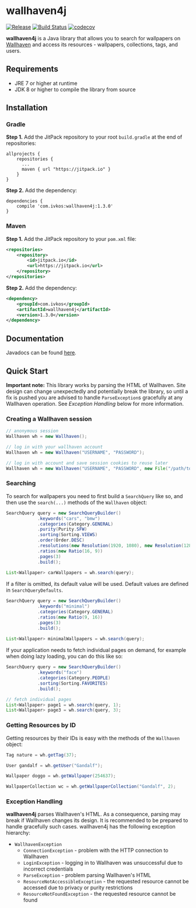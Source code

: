 # wallhaven4j

[![Release](https://jitpack.io/v/com.ivkos/wallhaven4j.svg)](https://jitpack.io/#com.ivkos/wallhaven4j)
[![Build Status](https://travis-ci.org/ivkos/wallhaven4j.svg?branch=master)](https://travis-ci.org/ivkos/wallhaven4j)
[![codecov](https://codecov.io/gh/ivkos/wallhaven4j/branch/master/graph/badge.svg)](https://codecov.io/gh/ivkos/wallhaven4j)

**wallhaven4j** is a Java library that allows you to search for wallpapers on [Wallhaven](https://alpha.wallhaven.cc) and access its resources - wallpapers, collections, tags, and users.

## Requirements
* JRE 7 or higher at runtime
* JDK 8 or higher to compile the library from source

## Installation
### Gradle
**Step 1.** Add the JitPack repository to your root `build.gradle` at the end of repositories:
```
allprojects {
    repositories {
      ...
      maven { url "https://jitpack.io" }
    }
}
```

**Step 2.** Add the dependency:
```
dependencies {
    compile 'com.ivkos:wallhaven4j:1.3.0'
}
```

### Maven
**Step 1.** Add the JitPack repository to your `pom.xml` file:
```xml
<repositories>
    <repository>
        <id>jitpack.io</id>
        <url>https://jitpack.io</url>
    </repository>
</repositories>
```

**Step 2.** Add the dependency:
```xml
<dependency>
    <groupId>com.ivkos</groupId>
    <artifactId>wallhaven4j</artifactId>
    <version>1.3.0</version>
</dependency>
```

## Documentation

Javadocs can be found [here](https://jitpack.io/com/ivkos/wallhaven4j/1.3.0/javadoc/).

## Quick Start

**Important note:** This library works by parsing the HTML of Wallhaven. Site design can change unexpectedly and potentially break the library, so until a fix is pushed you are advised to handle `ParseException`s gracefully at any Wallhaven operation. See *Exception Handling* below for more information.

### Creating a Wallhaven session
```java
// anonymous session
Wallhaven wh = new Wallhaven();

// log in with your wallhaven account
Wallhaven wh = new Wallhaven("USERNAME", "PASSWORD");

// log in with account and save session cookies to reuse later
Wallhaven wh = new Wallhaven("USERNAME", "PASSWORD", new File("/path/to/cookies.json"));
```

### Searching
To search for wallpapers you need to first build a `SearchQuery` like so, and then use the `search(...)` methods of the `Wallhaven` object:
```java
SearchQuery query = new SearchQueryBuilder()
            .keywords("cars", "bmw")
            .categories(Category.GENERAL)
            .purity(Purity.SFW)
            .sorting(Sorting.VIEWS)
            .order(Order.DESC)
            .resolutions(new Resolution(1920, 1080), new Resolution(1280, 720))
            .ratios(new Ratio(16, 9))
            .pages(3)
            .build();
    
List<Wallpaper> carWallpapers = wh.search(query);
```

If a filter is omitted, its default value will be used. Default values are defined in `SearchQueryDefaults`.
```java
SearchQuery query = new SearchQueryBuilder()
            .keywords("minimal")
            .categories(Category.GENERAL)
            .ratios(new Ratio(9, 16))
            .pages(3)
            .build();
            
List<Wallpaper> minimalWallpapers = wh.search(query);
```

If your application needs to fetch individual pages on demand, for example when doing lazy loading, you can do this like so:
```java
SearchQuery query = new SearchQueryBuilder()
            .keywords("face")
            .categories(Category.PEOPLE)
            .sorting(Sorting.FAVORITES)
            .build();

// fetch individual pages
List<Wallpaper> page1 = wh.search(query, 1);
List<Wallpaper> page3 = wh.search(query, 3);
```

### Getting Resources by ID
Getting resources by their IDs is easy with the methods of the `Wallhaven` object:

```java
Tag nature = wh.getTag(37);
```

```java
User gandalf = wh.getUser("Gandalf");
```

```java
Wallpaper doggo = wh.getWallpaper(254637);
```

```java
WallpaperCollection wc = wh.getWallpaperCollection("Gandalf", 2);
```

### Exception Handling
**wallhaven4j** parses Wallhaven's HTML. As a consequence, parsing may break if Wallhaven changes its design. It is recommended to be prepared to handle gracefully such cases. wallhaven4j has the following exception hierarchy:

* `WallhavenException`
    - `ConnectionException` - problem with the HTTP connection to Wallhaven
    - `LoginException` - logging in to Wallhaven was unsuccessful due to incorrect credentials
    - `ParseException` - problem parsing Wallhaven's HTML
    - `ResourceNotAccessibleException` - the requested resource cannot be accessed due to privacy or purity restrictions
    - `ResourceNotFoundException` - the requested resource cannot be found
